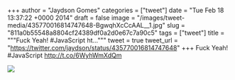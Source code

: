 
+++
author = "Jaydson Gomes"
categories = ["tweet"]
date = "Tue Feb 18 13:37:22 +0000 2014"
draft = false
image = "/images/tweet-media/435770016814747648-BgwqhXcCcAAL__1.jpg"
slug = "811a0b55548a8804cf24389df0a2d0e67c7a90c5"
tags = ["tweet"]
title = """Fuck Yeah! #JavaScript ht..."""
tweet = true
tweet_url = "https://twitter.com/jaydson/status/435770016814747648"
+++
Fuck Yeah! #JavaScript http://t.co/6WyhWmXdQm

![](/images/tweet-media/435770016814747648-BgwqhXcCcAAL__1.jpg)